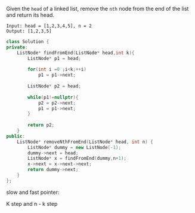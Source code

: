 Given the `head` of a linked list, remove the `nth` node from the end of the list and return its head.

```
Input: head = [1,2,3,4,5], n = 2
Output: [1,2,3,5]
```

```c++
class Solution {
private:
    ListNode* findFromEnd(ListNode* head,int k){
        ListNode* p1 = head;
        
        for(int i =0 ;i<k;++i)
            p1 = p1->next;
        
        ListNode* p2 = head;
        
        while(p1!=nullptr){
            p2 = p2->next;
            p1 = p1->next;
        }
        
        return p2;
    }
public:
    ListNode* removeNthFromEnd(ListNode* head, int n) {
        ListNode* dummy = new ListNode(-1);
        dummy->next = head;
        ListNode* x = findFromEnd(dummy,n+1);
        x->next = x->next->next;
        return dummy->next;
    }
};
```

slow and fast pointer:

K step and n - k step